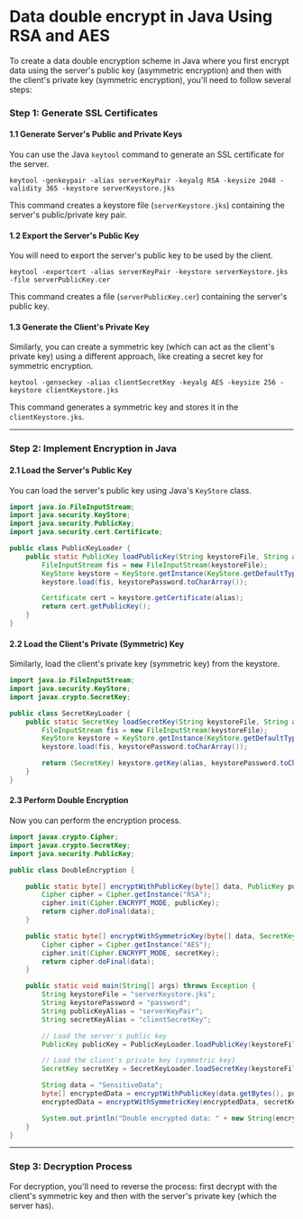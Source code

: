 # Data double encrypt in Java Using RSA and AES

To create a data double encryption scheme in Java where you first encrypt data using the server's public key (asymmetric encryption) and then with the client's private key (symmetric encryption), you'll need to follow several steps:

### Step 1: Generate SSL Certificates
#### 1.1 Generate Server's Public and Private Keys

You can use the Java `keytool` command to generate an SSL certificate for the server.

```shell
keytool -genkeypair -alias serverKeyPair -keyalg RSA -keysize 2048 -validity 365 -keystore serverKeystore.jks
```

This command creates a keystore file (`serverKeystore.jks`) containing the server's public/private key pair.

#### 1.2 Export the Server's Public Key

You will need to export the server's public key to be used by the client.

```shell
keytool -exportcert -alias serverKeyPair -keystore serverKeystore.jks -file serverPublicKey.cer
```

This command creates a file (`serverPublicKey.cer`) containing the server's public key.

#### 1.3 Generate the Client's Private Key

Similarly, you can create a symmetric key (which can act as the client's private key) using a different approach, like creating a secret key for symmetric encryption.

```shell
keytool -genseckey -alias clientSecretKey -keyalg AES -keysize 256 -keystore clientKeystore.jks
```

This command generates a symmetric key and stores it in the `clientKeystore.jks`.

---

### Step 2: Implement Encryption in Java

#### 2.1 Load the Server's Public Key

You can load the server's public key using Java's `KeyStore` class.

```java
import java.io.FileInputStream;
import java.security.KeyStore;
import java.security.PublicKey;
import java.security.cert.Certificate;

public class PublicKeyLoader {
    public static PublicKey loadPublicKey(String keystoreFile, String alias, String keystorePassword) throws Exception {
        FileInputStream fis = new FileInputStream(keystoreFile);
        KeyStore keystore = KeyStore.getInstance(KeyStore.getDefaultType());
        keystore.load(fis, keystorePassword.toCharArray());

        Certificate cert = keystore.getCertificate(alias);
        return cert.getPublicKey();
    }
}
```

#### 2.2 Load the Client's Private (Symmetric) Key

Similarly, load the client's private key (symmetric key) from the keystore.

```java
import java.io.FileInputStream;
import java.security.KeyStore;
import javax.crypto.SecretKey;

public class SecretKeyLoader {
    public static SecretKey loadSecretKey(String keystoreFile, String alias, String keystorePassword) throws Exception {
        FileInputStream fis = new FileInputStream(keystoreFile);
        KeyStore keystore = KeyStore.getInstance(KeyStore.getDefaultType());
        keystore.load(fis, keystorePassword.toCharArray());

        return (SecretKey) keystore.getKey(alias, keystorePassword.toCharArray());
    }
}
```

#### 2.3 Perform Double Encryption

Now you can perform the encryption process.

```java
import javax.crypto.Cipher;
import javax.crypto.SecretKey;
import java.security.PublicKey;

public class DoubleEncryption {

    public static byte[] encryptWithPublicKey(byte[] data, PublicKey publicKey) throws Exception {
        Cipher cipher = Cipher.getInstance("RSA");
        cipher.init(Cipher.ENCRYPT_MODE, publicKey);
        return cipher.doFinal(data);
    }

    public static byte[] encryptWithSymmetricKey(byte[] data, SecretKey secretKey) throws Exception {
        Cipher cipher = Cipher.getInstance("AES");
        cipher.init(Cipher.ENCRYPT_MODE, secretKey);
        return cipher.doFinal(data);
    }

    public static void main(String[] args) throws Exception {
        String keystoreFile = "serverKeystore.jks";
        String keystorePassword = "password";
        String publicKeyAlias = "serverKeyPair";
        String secretKeyAlias = "clientSecretKey";

        // Load the server's public key
        PublicKey publicKey = PublicKeyLoader.loadPublicKey(keystoreFile, publicKeyAlias, keystorePassword);

        // Load the client's private key (symmetric key)
        SecretKey secretKey = SecretKeyLoader.loadSecretKey(keystoreFile, secretKeyAlias, keystorePassword);

        String data = "SensitiveData";
        byte[] encryptedData = encryptWithPublicKey(data.getBytes(), publicKey);
        encryptedData = encryptWithSymmetricKey(encryptedData, secretKey);

        System.out.println("Double encrypted data: " + new String(encryptedData));
    }
}
```

---

### Step 3: Decryption Process

For decryption, you'll need to reverse the process: first decrypt with the client's symmetric key and then with the server's private key (which the server has).